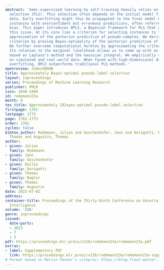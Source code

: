 ```yaml
---
abstract: 'Semi-supervised learning by self-training heavily relies on pseudo-label
  selection (PLS). This selection often depends on the initial model fit on labeled
  data. Early overfitting might thus be propagated to the final model by selecting
  instances with overconfident but erroneous predictions, often referred to as confirmation
  bias. This paper introduces BPLS, a Bayesian framework for PLS that aims to mitigate
  this issue. At its core lies a criterion for selecting instances to label: an analytical
  approximation of the posterior predictive of pseudo-samples. We derive this selection
  criterion by proving Bayes-optimality of the posterior predictive of pseudo-samples.
  We further overcome computational hurdles by approximating the criterion analytically.
  Its relation to the marginal likelihood allows us to come up with an approximation
  based on Laplace’s method and the Gaussian integral. We empirically assess BPLS
  on simulated and real-world data. When faced with high-dimensional data prone to
  overfitting, BPLS outperforms traditional PLS methods.'
openreview: JoOozGN9QN
title: Approximately Bayes-optimal pseudo-label selection
layout: inproceedings
series: Proceedings of Machine Learning Research
publisher: PMLR
issn: 2640-3498
id: rodemann23a
month: 0
tex_title: Approximately {B}ayes-optimal pseudo-label selection
firstpage: 1762
lastpage: 1773
page: 1762-1773
order: 1762
cycles: false
bibtex_author: Rodemann, Julian and Goschenhofer, Jann and Dorigatti, Emilio and Nagler,
  Thomas and Augustin, Thomas
author:
- given: Julian
  family: Rodemann
- given: Jann
  family: Goschenhofer
- given: Emilio
  family: Dorigatti
- given: Thomas
  family: Nagler
- given: Thomas
  family: Augustin
date: 2023-07-02
address:
container-title: Proceedings of the Thirty-Ninth Conference on Uncertainty in Artificial
  Intelligence
volume: '216'
genre: inproceedings
issued:
  date-parts:
  - 2023
  - 7
  - 2
pdf: https://proceedings.mlr.press/v216/rodemann23a/rodemann23a.pdf
extras:
- label: Supplementary PDF
  link: https://proceedings.mlr.press/v216/rodemann23a/rodemann23a-supp.pdf
# Format based on Martin Fenner's citeproc: https://blog.front-matter.io/posts/citeproc-yaml-for-bibliographies/
---
```

